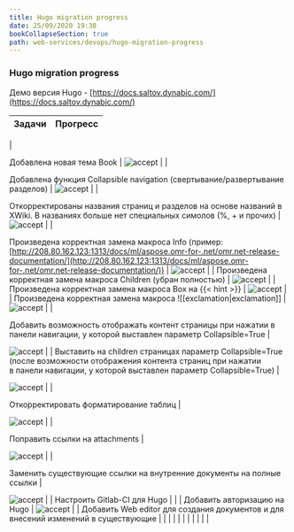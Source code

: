 ```yaml
---
title: Hugo migration progress
date: 25/09/2020 19:38
bookCollapseSection: true
path: web-services/devops/hugo-migration-progress
---
```

### Hugo migration progress
Демо версия Hugo - [https://docs.saltov.dynabic.com/](https://docs.saltov.dynabic.com/)

|                                                                                                                Задачи                                                                                                                 |                                               Прогресс                                               |
| ------------------------------------------------------------------------------------------------------------------------------------------------------------------------------------------------------------------------------------- | ---------------------------------------------------------------------------------------------------- |
|                                                                                                      

Добавлена новая тема Book                                                                                                      |  ![accept](https://www.xwiki.org/xwiki/resources/icons/silk/accept.png?cache-version=1579108674000)  |
|                                                                            

Добавлена функция Collapsible navigation (свертывание/развертывание разделов)                                                                            |  ![accept](https://www.xwiki.org/xwiki/resources/icons/silk/accept.png?cache-version=1579108674000)  |
|                                                 

Откорректированы названия страниц и разделов на основе названий в XWiki. В названиях больше нет специальных симолов (%, + и прочих)                                                 |  ![accept](https://www.xwiki.org/xwiki/resources/icons/silk/accept.png?cache-version=1579108674000)  |
| 

Произведена корректная замена макроса Info (пример: [http://208.80.162.123:1313/docs/ml/aspose.omr-for-.net/omr.net-release-documentation/](http://208.80.162.123:1313/docs/ml/aspose.omr-for-.net/omr.net-release-documentation/)) |  ![accept](https://www.xwiki.org/xwiki/resources/icons/silk/accept.png?cache-version=1579108674000)  |
|                                                                                   Произведена корректная замена макроса Children (убран полностью)                                                                                    |  ![accept](https://www.xwiki.org/xwiki/resources/icons/silk/accept.png?cache-version=1579108674000)  |
|                                                                                       Произведена корректная замена макроса Box на {{< hint >}}                                                                                       |  ![accept](https://www.xwiki.org/xwiki/resources/icons/silk/accept.png?cache-version=1579108674000)  |
|                                                                                  Произведена корректная замена макроса ![[exclamation|exclamation]]                                                                                   |  ![accept](https://www.xwiki.org/xwiki/resources/icons/silk/accept.png?cache-version=1579108674000)  |
|                                                   

Добавить возможность отображать контент страницы при нажатии в панели навигации, у которой выставлен параметр Collapsible=True                                                    | 

![accept](https://www.xwiki.org/xwiki/resources/icons/silk/accept.png?cache-version=1579108674000) |
|                       Выставить на children страницах параметр Collapsible=True (после возможности отображения контента страниц при нажатии в панели навигации, у которой выставлен параметр Collapsible=True)                        | 

![accept](https://www.xwiki.org/xwiki/resources/icons/silk/accept.png?cache-version=1579108674000) |
|                                                                                               

Откорректировать форматирование таблиц                                                                                                | 

![accept](https://www.xwiki.org/xwiki/resources/icons/silk/accept.png?cache-version=1579108674000) |
|                                                                                                   

Поправить ссылки на attachments                                                                                                   | 

![accept](https://www.xwiki.org/xwiki/resources/icons/silk/accept.png?cache-version=1579108674000) |
|                                                                                

Заменить существующие ссылки на внутренние документы на полные ссылки                                                                                | 

![accept](https://www.xwiki.org/xwiki/resources/icons/silk/accept.png?cache-version=1579108674000) |
|                                                                                                     Настроить Gitlab-CI для Hugo                                                                                                      |                                                                                                      |
|                                                                                                     Добавить авторизацию на Hugo                                                                                                      |  ![accept](https://www.xwiki.org/xwiki/resources/icons/silk/accept.png?cache-version=1579108674000)  |
|                                                                          Добавить Web editor для создания документов и для внесений изменений в существующие                                                                          |                                                                                                      |
|                                                                                                                                                                                                                                       |                                                                                                      |
|                                                                                                                                                                                                                                       |                                                                                                      |
|                                                                                                                                                                                                                                       |                                                                                                      |